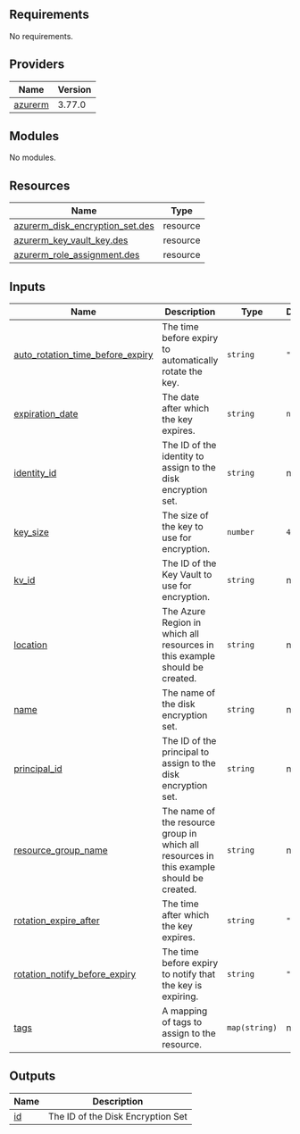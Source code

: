 <!-- BEGIN_TF_DOCS -->
## Requirements

No requirements.

## Providers

| Name | Version |
|------|---------|
| <a name="provider_azurerm"></a> [azurerm](#provider\_azurerm) | 3.77.0 |

## Modules

No modules.

## Resources

| Name | Type |
|------|------|
| [azurerm_disk_encryption_set.des](https://registry.terraform.io/providers/hashicorp/azurerm/latest/docs/resources/disk_encryption_set) | resource |
| [azurerm_key_vault_key.des](https://registry.terraform.io/providers/hashicorp/azurerm/latest/docs/resources/key_vault_key) | resource |
| [azurerm_role_assignment.des](https://registry.terraform.io/providers/hashicorp/azurerm/latest/docs/resources/role_assignment) | resource |

## Inputs

| Name | Description | Type | Default | Required |
|------|-------------|------|---------|:--------:|
| <a name="input_auto_rotation_time_before_expiry"></a> [auto\_rotation\_time\_before\_expiry](#input\_auto\_rotation\_time\_before\_expiry) | The time before expiry to automatically rotate the key. | `string` | `"P7D"` | no |
| <a name="input_expiration_date"></a> [expiration\_date](#input\_expiration\_date) | The date after which the key expires. | `string` | `null` | no |
| <a name="input_identity_id"></a> [identity\_id](#input\_identity\_id) | The ID of the identity to assign to the disk encryption set. | `string` | n/a | yes |
| <a name="input_key_size"></a> [key\_size](#input\_key\_size) | The size of the key to use for encryption. | `number` | `4096` | no |
| <a name="input_kv_id"></a> [kv\_id](#input\_kv\_id) | The ID of the Key Vault to use for encryption. | `string` | n/a | yes |
| <a name="input_location"></a> [location](#input\_location) | The Azure Region in which all resources in this example should be created. | `string` | n/a | yes |
| <a name="input_name"></a> [name](#input\_name) | The name of the disk encryption set. | `string` | n/a | yes |
| <a name="input_principal_id"></a> [principal\_id](#input\_principal\_id) | The ID of the principal to assign to the disk encryption set. | `string` | n/a | yes |
| <a name="input_resource_group_name"></a> [resource\_group\_name](#input\_resource\_group\_name) | The name of the resource group in which all resources in this example should be created. | `string` | n/a | yes |
| <a name="input_rotation_expire_after"></a> [rotation\_expire\_after](#input\_rotation\_expire\_after) | The time after which the key expires. | `string` | `"P30D"` | no |
| <a name="input_rotation_notify_before_expiry"></a> [rotation\_notify\_before\_expiry](#input\_rotation\_notify\_before\_expiry) | The time before expiry to notify that the key is expiring. | `string` | `"P7D"` | no |
| <a name="input_tags"></a> [tags](#input\_tags) | A mapping of tags to assign to the resource. | `map(string)` | n/a | yes |

## Outputs

| Name | Description |
|------|-------------|
| <a name="output_id"></a> [id](#output\_id) | The ID of the Disk Encryption Set |
<!-- END_TF_DOCS -->